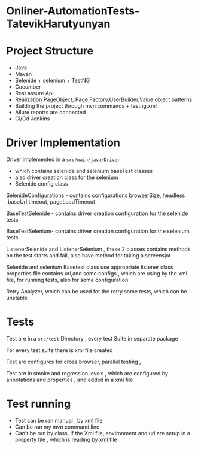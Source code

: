 # Onliner-AutomationTests-TatevikHarutyunyan
# Project Structure
* Java
* Maven
* Selenide + selenium + TestNG
* Cucumber 
* Rest assure Api
* Realization PageObject, Page Factory,UserBuilder,Value object patterns
* Building the project through mvn commands + testng.xml
* Allure reports are connected
* Ci/Cd Jenkins
# Driver Implementation

Driver implemented in a `src/main/java/Driver`
* which contains selenide and selenium baseTest classes
* also driver creation class for the selenium 
* Selenide config class

SelenideConfigurations - contains configurations browserSize, headless ,baseUrl,timeout, pageLoadTimeout

BaseTestSelenide - contains driver creation configuration for the selenide tests

BaseTestSelenium- contains driver creation configuration for the selenium tests

ListenerSelenide and ListenerSelenium , these 2 classes contains methods on the test starts and fail, also have method for taking a screensjot 

Selenide and selenium Basetest class use appropriate listener class
properties file contains url,and some configs , which are using by the xml file, for running tests, also for some configuration

Retry Analyzer, which can be used for the retry some tests, which can be unstable

# Tests
Test are in a `src/test` Directory , every test Suite in separate package

For every test suite there is xml file created 

Test are configures for cross browser, parallel testing ,

Test are in smoke and regression levels , which are configured by annotations and properties , and added 
in a xml file

# Test running 

* Test can be ran manual , by xml file 
* Can be ran my mvn command line 
* Can't be run by class, if the Xml file, environment and url are setup in a property file , which is reading 
by xml file

